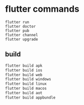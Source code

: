 # flutter commands

```
flutter run
flutter doctor
flutter pub
flutter channel
flutter upgrade
```

## build

```sh
flutter build apk
flutter build ios
flutter build web
flutter build windows
flutter build linux
flutter build macos
flutter build aot
flutter build appbundle
```
